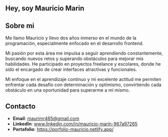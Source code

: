 ## Hey, soy Mauricio Marin

## Sobre mi

Me llamo Mauricio y llevo dos años inmerso en el mundo de la programación, especialmente enfocado en el desarrollo frontend.

Mi pasión por esta área me impulsa a seguir aprendiendo constantemente, buscando nuevos retos y superando obstáculos para mejorar mis habilidades. He participado en proyectos freelance y escolares, donde he sido el encargado de crear interfaces atractivas y funcionales.

Mi enfoque en el aprendizaje continuo y mi excelente actitud me permiten enfrentar cada desafío con determinación y optimismo, convirtiendo cada obstáculo en una oportunidad para superarme a mí mismo.

## Contacto

- **Email**: maurimr465@gmail.com
- **LinkedIn**: www.linkedin.com/in/mauricio-marín-967a97265
- **Portafolio**: https://porfolio-mauricio.netlify.app/
